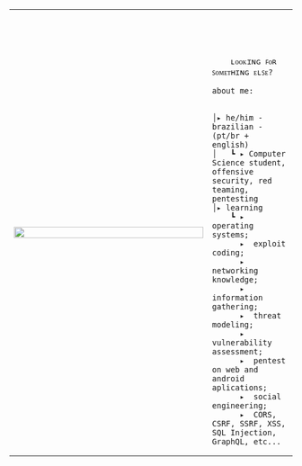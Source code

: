 <table>
    <tr>
        <td style="width: 70%;">
            <img src="https://i.pinimg.com/564x/54/91/27/549127b50f5cfe5785fb0e2ee261d468.jpg" style="width:100%; border: none;"/>
        </td>
        <td style="width: 30%; vertical-align: middle;">
            <p style="font-family: monospace; font-size: 80px;">    
                
        ʟᴏᴏᴋɪɴɢ ꜰᴏʀ ꜱᴏᴍᴇᴛʜɪɴɢ ᴇʟꜱᴇ?
    
</p>                                                                                                                            
                                                                                                  
                                                                                                    
        
    about me:

    
    │▸ he/him - brazilian - (pt/br + english)
    │   ┗ ▸ Computer Science student, offensive security, red teaming, pentesting                                             
    │▸ learning
        ┗ ▸  operating systems;
          ▸  exploit coding;
          ▸  networking knowledge;
          ▸  information gathering;
          ▸  threat modeling;
          ▸  vulnerability assessment;
          ▸  pentest on web and android aplications;
          ▸  social engineering;
          ▸  CORS, CSRF, SSRF, XSS, SQL Injection, GraphQL, etc...
